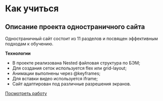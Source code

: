 # Как учиться

## Описание проекта одностраничного сайта
Одностраничный сайт состоит из 11 разделов и посвящен эффективным подходам к обучению.

**Технологии**
* В проекте реализована Nested файловая структура по БЭМ;
* Для создания сеток используется flex или grid-layout;
* Анимации выполнены через @keyframes;
* Для вставки видео используется iframe;
* Сайт адаптирован под различные разрешения экранов.

[Посмотреть работу](https://ps-fedorova.github.io/how-to-learn/index.html)
